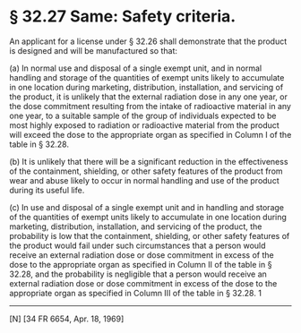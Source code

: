 # § 32.27   Same: Safety criteria.

An applicant for a license under § 32.26 shall demonstrate that the product is designed and will be manufactured so that:


(a) In normal use and disposal of a single exempt unit, and in normal handling and storage of the quantities of exempt units likely to accumulate in one location during marketing, distribution, installation, and servicing of the product, it is unlikely that the external radiation dose in any one year, or the dose commitment resulting from the intake of radioactive material in any one year, to a suitable sample of the group of individuals expected to be most highly exposed to radiation or radioactive material from the product will exceed the dose to the appropriate organ as specified in Column I of the table in § 32.28.


(b) It is unlikely that there will be a significant reduction in the effectiveness of the containment, shielding, or other safety features of the product from wear and abuse likely to occur in normal handling and use of the product during its useful life.


(c) In use and disposal of a single exempt unit and in handling and storage of the quantities of exempt units likely to accumulate in one location during marketing, distribution, installation, and servicing of the product, the probability is low that the containment, shielding, or other safety features of the product would fail under such circumstances that a person would receive an external radiation dose or dose commitment in excess of the dose to the appropriate organ as specified in Column II of the table in § 32.28, and the probability is negligible that a person would receive an external radiation dose or dose commitment in excess of the dose to the appropriate organ as specified in Column III of the table in § 32.28. 
1


---

[N] [34 FR 6654, Apr. 18, 1969]





